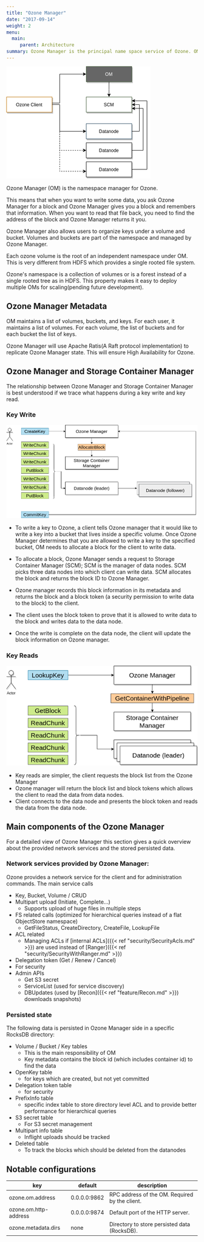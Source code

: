```yaml
---
title: "Ozone Manager"
date: "2017-09-14"
weight: 2
menu: 
  main:
     parent: Architecture
summary: Ozone Manager is the principal name space service of Ozone. OM manages the life cycle of volumes, buckets and Keys.
---
```

<!---
  Licensed to the Apache Software Foundation (ASF) under one or more
  contributor license agreements.  See the NOTICE file distributed with
  this work for additional information regarding copyright ownership.
  The ASF licenses this file to You under the Apache License, Version 2.0
  (the "License"); you may not use this file except in compliance with
  the License.  You may obtain a copy of the License at

      http://www.apache.org/licenses/LICENSE-2.0

  Unless required by applicable law or agreed to in writing, software
  distributed under the License is distributed on an "AS IS" BASIS,
  WITHOUT WARRANTIES OR CONDITIONS OF ANY KIND, either express or implied.
  See the License for the specific language governing permissions and
  limitations under the License.
-->

![Ozone Manager](OzoneManager.png)

Ozone Manager (OM) is the namespace manager for Ozone.

This means that when you want to write some data, you ask Ozone
Manager for a block and Ozone Manager gives you a block and remembers that
information. When you want to read that file back, you need to find the
address of the block and Ozone Manager returns it you.

Ozone Manager also allows users to organize keys under a volume and bucket.
Volumes and buckets are part of the namespace and managed by Ozone Manager.

Each ozone volume is the root of an independent namespace under OM.
This is very different from HDFS which provides a single rooted file system.

Ozone's namespace is a collection of volumes or is a forest instead of a
single rooted tree as in HDFS. This property makes it easy to deploy multiple
OMs for scaling(pending future development).

## Ozone Manager Metadata

OM maintains a list of volumes, buckets, and keys.
For each user, it maintains a list of volumes.
For each volume, the list of buckets and for each bucket the list of keys.

Ozone Manager will use Apache Ratis(A Raft protocol implementation) to
replicate Ozone Manager state. This will ensure High Availability for Ozone.


## Ozone Manager and Storage Container Manager

The relationship between Ozone Manager and Storage Container Manager is best
understood if we trace what happens during a key write and key read.

### Key Write

![Ozone Manager Write Path](OzoneManager-WritePath.png)

* To write a key to Ozone, a client tells Ozone manager that it would like to
write a key into a bucket that lives inside a specific volume. Once Ozone
Manager determines that you are allowed to write a key to the specified bucket,
OM needs to allocate a block for the client to write data.

* To allocate a block, Ozone Manager sends a request to Storage Container
Manager (SCM); SCM is the manager of data nodes. SCM picks three data nodes
into which client can write data. SCM allocates the block and returns the
block ID to Ozone Manager.

* Ozone manager records this block information in its metadata and returns the
block and a block token (a security permission to write data to the block)
to the client.

* The client uses the block token to prove that it is allowed to write data to
the block and writes data to the data node.

* Once the write is complete on the data node, the client will update the block
information on Ozone manager.

### Key Reads

![Ozone Manager Read Path](OzoneManager-ReadPath.png)

* Key reads are simpler, the client requests the block list from the Ozone
Manager
* Ozone manager will return the block list and block tokens which
allows the client to read the data from data nodes.
* Client connects to the data  node and presents the block token and reads
the data from the data node.

## Main components of the Ozone Manager

For a detailed view of Ozone Manager this section gives a quick overview about the provided network services and the stored persisted data.

### Network services provided by Ozone Manager:

Ozone provides a network service for the client and for administration commands. The main service calls

 * Key, Bucket, Volume / CRUD
 * Multipart upload (Initiate, Complete…)
   * Supports upload of huge files in multiple steps
 * FS related calls (optimized for hierarchical queries instead of a flat ObjectStore namespace)
   * GetFileStatus, CreateDirectory, CreateFile, LookupFile
 * ACL related
   * Managing ACLs if [internal ACLs]({{< ref "security/SecurityAcls.md" >}}) are used instead of [Ranger]({{< ref "security/SecurityWithRanger.md" >}}) 
 * Delegation token (Get / Renew / Cancel)
  * For security
 * Admin APIs
   * Get S3 secret 
   * ServiceList (used for service discovery)
   * DBUpdates (used by [Recon]({{< ref "feature/Recon.md" >}}) downloads snapshots)

### Persisted state

The following data is persisted in Ozone Manager side in a specific RocksDB directory:
 
 * Volume / Bucket / Key tables
   * This is the main responsibility of OM
   * Key metadata contains the block id (which includes container id) to find the data
 * OpenKey table
   * for keys which are created, but not yet committed
 * Delegation token table
   * for security
 * PrefixInfo table
   * specific index table to store directory level ACL and to provide better performance for hierarchical queries
 * S3 secret table
   * For S3 secret management
 * Multipart info table
   * Inflight uploads should be tracked
 * Deleted table
   * To track the blocks which should be deleted from the datanodes

## Notable configurations

key | default | description
----|---------|------------
ozone.om.address | 0.0.0.0:9862 | RPC address of the OM. Required by the client.
ozone.om.http-address | 0.0.0.0:9874 | Default port of the HTTP server.
ozone.metadata.dirs | none | Directory to store persisted data (RocksDB).
